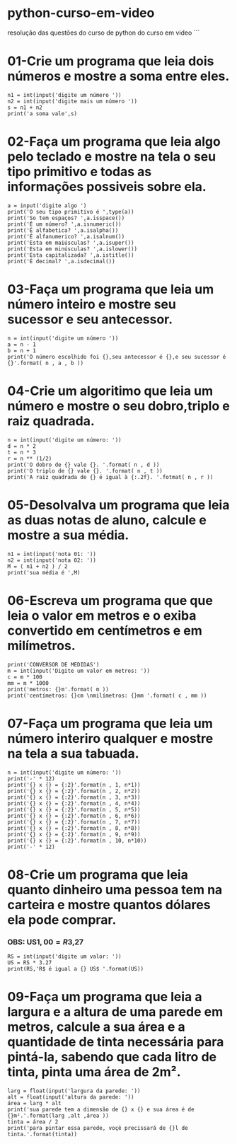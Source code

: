 # python-curso-em-video
resolução das questões do curso de python do curso em video 
´´´
# 01-Crie um programa que leia dois números e mostre a soma entre eles.

```
n1 = int(input('digite um número '))
n2 = int(input('digite mais um número '))
s = n1 + n2
print('a soma vale',s)
```

# 02-Faça um programa que leia algo pelo teclado e mostre na tela o seu tipo primitivo e todas as informações possiveis sobre ela.

```
a = input('digite algo ')
print('O seu tipo primitivo é ',type(a))
print('So tem espaços? ',a.isspace())
print('É um número? ',a.isnumeric())
print('É alfabetica? ',a.isalpha())
print('É alfanumerico? ',a.isalnum())
print('Esta em maiúsculas? ',a.isuper())
print('Esta em minúsculas? ',a.islower())
print('Esta capitalizada? ',a.istitle())
print('É decimal? ',a.isdecimal())
```

# 03-Faça um programa que leia um número inteiro e mostre seu sucessor e seu antecessor.

```
n = int(input('digite um número '))
a = n - 1
b = n + 1
print('O número escolhido foi {},seu antecessor é {},e seu sucessor é {}'.format( n , a , b ))
```

# 04-Crie um algoritimo que leia um número e mostre o seu dobro,triplo e raiz quadrada.

```
n = int(input('digite um número: '))
d = n * 2
t = n * 3
r = n ** (1/2)
print('O dobro de {} vale {}. '.format( n , d ))
print('O triplo de {} vale {}. '.format( n , t ))
print('A raiz quadrada de {} é igual à {:.2f}. '.fotmat( n , r ))
```

# 05-Desolvalva um programa que leia as duas notas de aluno, calcule e mostre a sua média.

```
n1 = int(input('nota 01: '))
n2 = int(input('nota 02: '))
M = ( n1 + n2 ) / 2
print('sua média é ',M)
```

# 06-Escreva um programa que que leia o valor em metros e o exiba convertido em centímetros e em milímetros.

```
print('CONVERSOR DE MEDIDAS')
m = int(input('Digite um valor em metros: '))
c = m * 100
mm = m * 1000
print('metros: {}m'.format( m ))
print('centímetros: {}cm \nmilímetros: {}mm '.format( c , mm ))
```

# 07-Faça um programa que leia um número interiro qualquer e mostre na tela a sua tabuada.

```
n = int(input('digite um número: '))
print('-' * 12)
print('{} x {} = {:2}'.format(n , 1, n*1))
print('{} x {} = {:2}'.format(n , 2, n*2))
print('{} x {} = {:2}'.format(n , 3, n*3))
print('{} x {} = {:2}'.format(n , 4, n*4))
print('{} x {} = {:2}'.format(n , 5, n*5))
print('{} x {} = {:2}'.format(n , 6, n*6))
print('{} x {} = {:2}'.format(n , 7, n*7))
print('{} x {} = {:2}'.format(n , 8, n*8))
print('{} x {} = {:2}'.format(n , 9, n*9))
print('{} x {} = {:2}'.format(n , 10, n*10))
print('-' * 12)
```

# 08-Crie um programa que leia quanto dinheiro uma pessoa tem na carteira e mostre quantos dólares ela pode comprar.
### OBS: US$1,00 = R$3,27 
```
RS = int(input('digite um valor: '))
US = RS * 3.27
print(RS,'R$ é igual a {} US$ '.format(US))
```


# 09-Faça um programa que leia a largura e a altura de uma parede em metros, calcule a sua área e a quantidade de tinta necessária para pintá-la, sabendo que cada litro de tinta, pinta uma área de 2m².

```
larg = float(input('largura da parede: '))
alt = float(input('altura da parede: '))
área = larg * alt
print('sua parede tem a dimensão de {} x {} e sua área é de {}m².'.format(larg ,alt ,área ))
tinta = área / 2
print('para pintar essa parede, voçê precissará de {}l de tinta.'.format(tinta))
```


